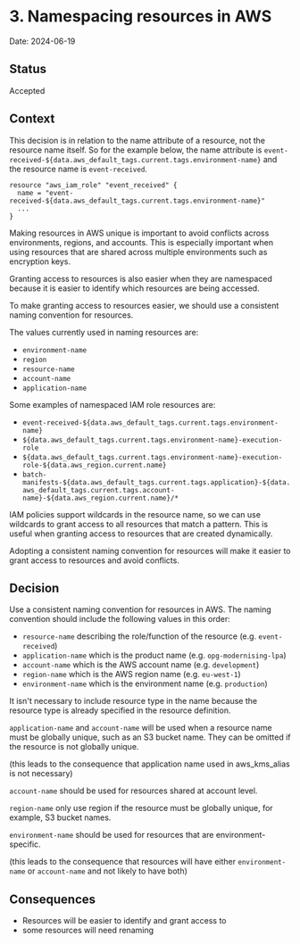 # 3. Namespacing resources in AWS

Date: 2024-06-19

## Status

Accepted

## Context

This decision is in relation to the name attribute of a resource, not the resource name itself. So for the example below, the name attribute is `event-received-${data.aws_default_tags.current.tags.environment-name}` and the resource name is `event-received`.

```hcl
resource "aws_iam_role" "event_received" {
  name = "event-received-${data.aws_default_tags.current.tags.environment-name}"
  ...
}
```

Making resources in AWS unique is important to avoid conflicts across environments, regions, and accounts. This is especially important when using resources that are shared across multiple environments such as encryption keys.

Granting access to resources is also easier when they are namespaced because it is easier to identify which resources are being accessed.

To make granting access to resources easier, we should use a consistent naming convention for resources.

The values currently used in naming resources are:

- `environment-name`
- `region`
- `resource-name`
- `account-name`
- `application-name`

Some examples of namespaced IAM role resources are:

- `event-received-${data.aws_default_tags.current.tags.environment-name}`
- `${data.aws_default_tags.current.tags.environment-name}-execution-role`
- `${data.aws_default_tags.current.tags.environment-name}-execution-role-${data.aws_region.current.name}`
- `batch-manifests-${data.aws_default_tags.current.tags.application}-${data.aws_default_tags.current.tags.account-name}-${data.aws_region.current.name}/*`

IAM policies support wildcards in the resource name, so we can use wildcards to grant access to all resources that match a pattern. This is useful when granting access to resources that are created dynamically.

Adopting a consistent naming convention for resources will make it easier to grant access to resources and avoid conflicts.

## Decision

Use a consistent naming convention for resources in AWS. The naming convention should include the following values in this order:

- `resource-name` describing the role/function of the resource (e.g. `event-received`)
- `application-name` which is the product name (e.g. `opg-modernising-lpa`)
- `account-name` which is the AWS account name (e.g. `development`)
- `region-name` which is the AWS region name (e.g. `eu-west-1`)
- `environment-name` which is the environment name (e.g. `production`)

It isn't necessary to include resource type in the name because the resource type is already specified in the resource definition.

`application-name` and `account-name` will be used when a resource name must be globally unique, such as an S3 bucket name. They can be omitted if the resource is not globally unique.

(this leads to the consequence that application name used in aws_kms_alias is not necessary)

`account-name` should be used for resources shared at account level.

`region-name` only use region if the resource must be globally unique, for example, S3 bucket names.

`environment-name` should be used for resources that are environment-specific.

(this leads to the consequence that resources will have either `environment-name` or `account-name` and not likely to have both)

## Consequences

- Resources will be easier to identify and grant access to
- some resources will need renaming
